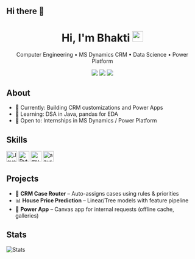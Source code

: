 ## Hi there 👋

<!--
**bhakti-thakur/bhakti-thakur** is a ✨ _special_ ✨ repository because its `README.md` (this file) appears on your GitHub profile.

Here are some ideas to get you started:

- 🔭 I’m currently working on ...
- 🌱 I’m currently learning ...
- 👯 I’m looking to collaborate on ...
- 🤔 I’m looking for help with ...
- 💬 Ask me about ...
- 📫 How to reach me: ...
- 😄 Pronouns: ...
- ⚡ Fun fact: ...
-->
<!-- Header -->
<h1 align="center">Hi, I'm Bhakti <img src="https://github.com/<your-username>/<your-username>/assets/handwave.gif" height="28"/></h1>
<p align="center">Computer Engineering • MS Dynamics CRM • Data Science • Power Platform</p>

<!-- Badges -->
<p align="center">
  <a href="https://linkedin.com/in/yourid"><img src="https://img.shields.io/badge/LinkedIn-Connect-blue?logo=linkedin"></a>
  <a href="mailto:you@example.com"><img src="https://img.shields.io/badge/Email-Contact-informational?logo=gmail"></a>
  <img src="https://img.shields.io/github/followers/<your-username>?label=Follow&style=social">
</p>

## About
- 🎯 Currently: Building CRM customizations and Power Apps
- 🧠 Learning: DSA in Java, pandas for EDA
- 🚀 Open to: Internships in MS Dynamics / Power Platform

## Skills
<p>
  <img alt="Java" height="28" src="https://cdn.jsdelivr.net/gh/devicons/devicon/icons/java/java-original.svg"/>
  <img alt="Python" height="28" src="https://cdn.jsdelivr.net/gh/devicons/devicon/icons/python/python-original.svg"/>
  <img alt="mysql"  height="28" src="https://cdn.jsdelivr.net/gh/devicons/devicon/icons/mysql/mysql-original.svg"/>
  <img alt="azure"  height="28" src="https://cdn.jsdelivr.net/gh/devicons/devicon/icons/azure/azure-original.svg"/>
</p>

## Projects
- 🔧 **CRM Case Router** – Auto-assigns cases using rules & priorities
- 📊 **House Price Prediction** – Linear/Tree models with feature pipeline
- 🧩 **Power App** – Canvas app for internal requests (offline cache, galleries)

## Stats
![Stats](https://github-readme-stats.vercel.app/api?username=<your-username>&show_icons=true)
